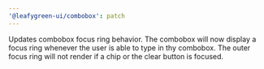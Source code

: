 ```yaml
---
'@leafygreen-ui/combobox': patch
---
```


Updates combobox focus ring behavior. The combobox will now display a focus ring whenever the user is able to type in thy combobox. The outer focus ring will not render if a chip or the clear button is focused.
